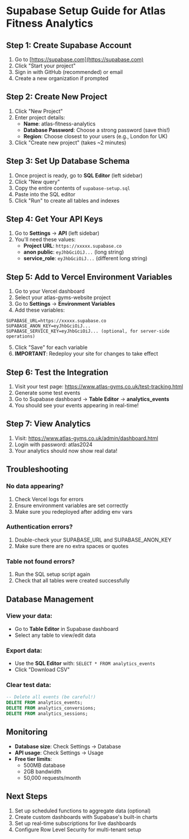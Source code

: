 # Supabase Setup Guide for Atlas Fitness Analytics

## Step 1: Create Supabase Account

1. Go to [https://supabase.com](https://supabase.com)
2. Click "Start your project"
3. Sign in with GitHub (recommended) or email
4. Create a new organization if prompted

## Step 2: Create New Project

1. Click "New Project"
2. Enter project details:
   - **Name**: atlas-fitness-analytics
   - **Database Password**: Choose a strong password (save this!)
   - **Region**: Choose closest to your users (e.g., London for UK)
3. Click "Create new project" (takes ~2 minutes)

## Step 3: Set Up Database Schema

1. Once project is ready, go to **SQL Editor** (left sidebar)
2. Click "New query"
3. Copy the entire contents of `supabase-setup.sql` 
4. Paste into the SQL editor
5. Click "Run" to create all tables and indexes

## Step 4: Get Your API Keys

1. Go to **Settings** → **API** (left sidebar)
2. You'll need these values:
   - **Project URL**: `https://xxxxx.supabase.co`
   - **anon public**: `eyJhbGciOiJ...` (long string)
   - **service_role**: `eyJhbGciOiJ...` (different long string)

## Step 5: Add to Vercel Environment Variables

1. Go to your Vercel dashboard
2. Select your atlas-gyms-website project
3. Go to **Settings** → **Environment Variables**
4. Add these variables:

```
SUPABASE_URL=https://xxxxx.supabase.co
SUPABASE_ANON_KEY=eyJhbGciOiJ...
SUPABASE_SERVICE_KEY=eyJhbGciOiJ... (optional, for server-side operations)
```

5. Click "Save" for each variable
6. **IMPORTANT**: Redeploy your site for changes to take effect

## Step 6: Test the Integration

1. Visit your test page: https://www.atlas-gyms.co.uk/test-tracking.html
2. Generate some test events
3. Go to Supabase dashboard → **Table Editor** → **analytics_events**
4. You should see your events appearing in real-time!

## Step 7: View Analytics

1. Visit: https://www.atlas-gyms.co.uk/admin/dashboard.html
2. Login with password: atlas2024
3. Your analytics should now show real data!

## Troubleshooting

### No data appearing?
1. Check Vercel logs for errors
2. Ensure environment variables are set correctly
3. Make sure you redeployed after adding env vars

### Authentication errors?
1. Double-check your SUPABASE_URL and SUPABASE_ANON_KEY
2. Make sure there are no extra spaces or quotes

### Table not found errors?
1. Run the SQL setup script again
2. Check that all tables were created successfully

## Database Management

### View your data:
- Go to **Table Editor** in Supabase dashboard
- Select any table to view/edit data

### Export data:
- Use the **SQL Editor** with: `SELECT * FROM analytics_events`
- Click "Download CSV"

### Clear test data:
```sql
-- Delete all events (be careful!)
DELETE FROM analytics_events;
DELETE FROM analytics_conversions;
DELETE FROM analytics_sessions;
```

## Monitoring

- **Database size**: Check Settings → Database
- **API usage**: Check Settings → Usage
- **Free tier limits**: 
  - 500MB database
  - 2GB bandwidth
  - 50,000 requests/month

## Next Steps

1. Set up scheduled functions to aggregate data (optional)
2. Create custom dashboards with Supabase's built-in charts
3. Set up real-time subscriptions for live dashboards
4. Configure Row Level Security for multi-tenant setup